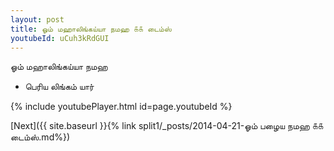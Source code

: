 ```yaml
---
layout: post
title: ஓம் மஹாலிங்கய்யா நமஹ ௧௧ டைம்ஸ்
youtubeId: uCuh3kRdGUI
---
```

 
 
 ஓம் மஹாலிங்கய்யா நமஹ  
 
 -  பெரிய லிங்கம் யார் 
 
  
 
  
 
 
 
 
 
 


{% include youtubePlayer.html id=page.youtubeId %}
 
[Next]({{ site.baseurl }}{% link  split1/_posts/2014-04-21-ஓம் பழைய நமஹ ௧௧ டைம்ஸ்.md%})
 
